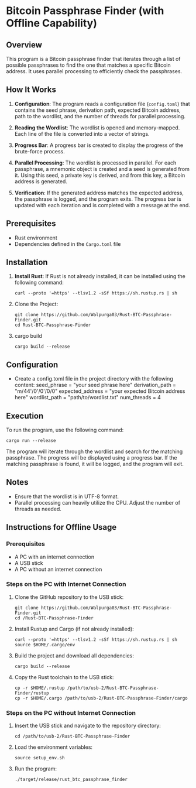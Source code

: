 # Bitcoin Passphrase Finder (with Offline Capability)

## Overview
This program is a Bitcoin passphrase finder that iterates through a list of possible passphrases to find the one that matches a specific Bitcoin address. It uses parallel processing to efficiently check the passphrases.

## How It Works
1. **Configuration**: The program reads a configuration file (`config.toml`) that contains the seed phrase, derivation path, expected Bitcoin address, path to the wordlist, and the number of threads for parallel processing.

2. **Reading the Wordlist**: The wordlist is opened and memory-mapped. Each line of the file is converted into a vector of strings.

3. **Progress Bar**: A progress bar is created to display the progress of the brute-force process.

4. **Parallel Processing**: The wordlist is processed in parallel. For each passphrase, a mnemonic object is created and a seed is generated from it. Using this seed, a private key is derived, and from this key, a Bitcoin address is generated.

5. **Verification**: If the generated address matches the expected address, the passphrase is logged, and the program exits. The progress bar is updated with each iteration and is completed with a message at the end.

## Prerequisites
- Rust environment
- Dependencies defined in the `Cargo.toml` file

## Installation
1. **Install Rust**: If Rust is not already installed, it can be installed using the following command:
   ```
   curl --proto '=https' --tlsv1.2 -sSf https://sh.rustup.rs | sh
   ```

2. Clone the Project:
   ```
   git clone https://github.com/Walpurga03/Rust-BTC-Passphrase-Finder.git
   cd Rust-BTC-Passphrase-Finder
   ```

3. cargo build
   ```
   cargo build --release
   ```
## Configuration
- Create a config.toml file in the project directory with the following content:
  seed_phrase = "your seed phrase here"
  derivation_path = "m/44'/0'/0'/0/0"
  expected_address = "your expected Bitcoin address here"
  wordlist_path = "path/to/wordlist.txt"
  num_threads = 4

## Execution
To run the program, use the following command:
   ```
   cargo run --release 
   ```
The program will iterate through the wordlist and search for the matching passphrase. The progress will be displayed using a progress bar. If the matching passphrase is found, it will be logged, and the program will exit.

## Notes
- Ensure that the wordlist is in UTF-8 format.
- Parallel processing can heavily utilize the CPU. Adjust the number of threads as needed.

## Instructions for Offline Usage
### Prerequisites
- A PC with an internet connection
- A USB stick
- A PC without an internet connection

### Steps on the PC with Internet Connection
1. Clone the GitHub repository to the USB stick:
      ```
   git clone https://github.com/Walpurga03/Rust-BTC-Passphrase-Finder.git
   cd /Rust-BTC-Passphrase-Finder
   ```
2. Install Rustup and Cargo (if not already installed):
   ```
   curl --proto '=https' --tlsv1.2 -sSf https://sh.rustup.rs | sh
   source $HOME/.cargo/env
   ```
2. Build the project and download all dependencies:
   ```
   cargo build --release
   ```
3. Copy the Rust toolchain to the USB stick:
   ```
   cp -r $HOME/.rustup /path/to/usb-2/Rust-BTC-Passphrase-Finder/rustup
   cp -r $HOME/.cargo /path/to/usb-2/Rust-BTC-Passphrase-Finder/cargo
   ```
### Steps on the PC without Internet Connection
1. Insert the USB stick and navigate to the repository directory:
   ``` 
   cd /path/to/usb-2/Rust-BTC-Passphrase-Finder
   ```
2. Load the environment variables:
   ```
   source setup_env.sh
   ```
3. Run the program:
   ```
   ./target/release/rust_btc_passphrase_finder
   ```
